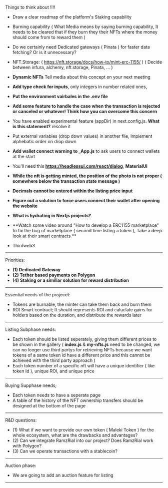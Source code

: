 Things to think about !!!! 

- Draw a clear roadmap of the platform's Staking capability

- Burning capability ( What Media means by saying burning capability, It needs to be cleared that if they burn they their NFTs where the money should come from to reward them )

- Do we certainly need Dedicated gateways ( Pinata ) for faster data fetching? Or is it unnecessary?

- NFT.Storage: ( https://nft.storage/docs/how-to/mint-erc-1155/ ) ( Decide between infura, alchemy, nft.storage, Pinata, ... )

- **Dynamic NFTs** Tell media about this concept on your next meeting

- **Add type check for inputs**, only integers in number related ones,

- **Put the environment vairbales in the .env file**

- **Add some feature to handle the case when the transaction is rejected or canceled or whatever! Think how you can overcome this concern**

- You have enabled experimental feature (appDir) in next.config.js. **What is this statement?** resolve it

- Put external variables (drop down values) in another file, Implement alphebatic order on drop down

- **Add wallet connect warning to _App.js** to ask users to connect wallets at the start

- You'll need this **https://headlessui.com/react/dialog**, **MaterialUI**

- **While the nft is getting minted, the position of the photo is not proper ( somewhere below the transaction state message )**

- **Decimals cannot be entered within the listing price input**

- **Figure out a solution to force users connect their wallet after opening the website**

- **What is hydrating in Nextjs projects?**

- **Watch some video around "How to develop a ERC1155 marketplace" to fix the bug of marketplace ( second time listing a token ), Take a deep look at their smart contracts **

- Thirdweb3

************************************************
Priorities:
- **(1) Dedicated Gateway**
- **(2) Tether based payments on Polygon**
- **(4) Staking or a similiar solution for reward distribution**

************************************************
Essential needs of the projecet:
- Tokens are burnable, the minter can take them back and burn them
- ROI Smart contract; It should represents ROI and caluclate gains for holders based on the duration, and distribute the rewards later



************************************************
Listing Subphase needs:
- Each token should be listed seperately, giving them different prices to be shown in the gallery
( **index.js** & **my-nfts.js** need to be changed, we can no longer use third partys for retrieving NFTs because we want tokens of a same token id have a different price and this cannot be achieved with the third party approach )
- Each token number of a specific nft will have a unique identifier ( like token Id ), unique ROI, and unique price



************************************************
Buying Supphase needs;
- Each token needs to have a seperate page
- A table of the history of the NFT ownership transfers should be designed at the bottom of the page



************************************************
R&D questions:
- (1) What if we want to provide our own token ( Maleki Token ) for the whole ecosystem, what are the drawbacks and advantages?
- (2) Can we integrate RamzRial into our project? Does RamzRial work with Polygon?
- (3) Can we operate transactions with a stablecoin?



************************************************
Auction phase:
- We are going to add an auction feature for listing



************************************************



